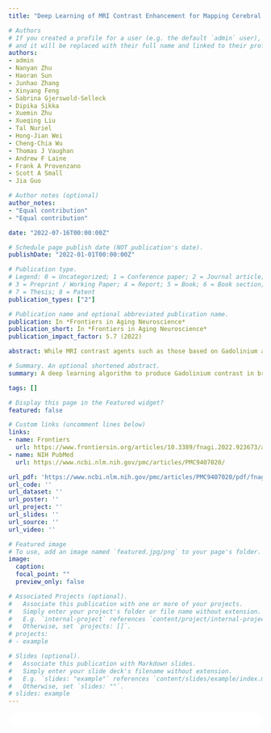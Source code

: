```yaml
---
title: "Deep Learning of MRI Contrast Enhancement for Mapping Cerebral Blood Volume from Single-Modal Non-Contrast Scans of Aging and Alzheimer's Disease Brains"

# Authors
# If you created a profile for a user (e.g. the default `admin` user), write the username (folder name) here
# and it will be replaced with their full name and linked to their profile.
authors:
- admin
- Nanyan Zhu
- Haoran Sun
- Junhao Zhang
- Xinyang Feng
- Sabrina Gjerswold-Selleck
- Dipika Sikka
- Xuemin Zhu
- Xueqing Liu
- Tal Nuriel
- Hong-Jian Wei
- Cheng-Chia Wu
- Thomas J Vaughan
- Andrew F Laine
- Frank A Provenzano
- Scott A Small
- Jia Guo

# Author notes (optional)
author_notes:
- "Equal contribution"
- "Equal contribution"

date: "2022-07-16T00:00:00Z"

# Schedule page publish date (NOT publication's date).
publishDate: "2022-01-01T00:00:00Z"

# Publication type.
# Legend: 0 = Uncategorized; 1 = Conference paper; 2 = Journal article;
# 3 = Preprint / Working Paper; 4 = Report; 5 = Book; 6 = Book section;
# 7 = Thesis; 8 = Patent
publication_types: ["2"]

# Publication name and optional abbreviated publication name.
publication: In *Frontiers in Aging Neuroscience*
publication_short: In *Frontiers in Aging Neuroscience*
publication_impact_factor: 5.7 (2022)

abstract: While MRI contrast agents such as those based on Gadolinium are needed for high-resolution mapping of brain metabolism, these contrast agents require intravenous administration, and there are rising concerns over their safety and invasiveness. Furthermore, non-contrast MRI scans are more commonly performed than those with contrast agents and are readily available for analysis in public databases such as the Alzheimer's Disease Neuroimaging Initiative (ADNI). In this paper, we hypothesize that a deep learning model, trained using quantitative steady-state contrast-enhanced structural MRI datasets, in mice and humans, can generate contrast-equivalent information from a single non-contrast MRI scan. The model was first trained, optimized, and validated in mice, and was then transferred and adapted to humans. We observe that the model can substitute for Gadolinium-based contrast agents in approximating cerebral blood volume, a quantitative representation of brain activity, at sub-millimeter granularity. Furthermore, we validate the use of our deep-learned prediction maps to identify functional abnormalities in the aging brain using locally obtained MRI scans, and in the brain of Alzheimer's disease patients using publicly available MRI scans from ADNI. Since it is derived from a commonly-acquired MRI protocol, this framework has the potential for broad clinical utility and can also be applied retrospectively to research scans across a host of neurological/functional diseases.

# Summary. An optional shortened abstract.
summary: A deep learning algorithm to produce Gadolinium contrast in brain MRI directly from a single non-contrast structural MRI. Reasonable prediction results confirmed by downstream scientific findings on two species, multiple studies, and various levels of brain disorders.

tags: []

# Display this page in the Featured widget?
featured: false

# Custom links (uncomment lines below)
links:
- name: Frontiers
  url: https://www.frontiersin.org/articles/10.3389/fnagi.2022.923673/abstract
- name: NIH PubMed
  url: https://www.ncbi.nlm.nih.gov/pmc/articles/PMC9407020/

url_pdf: 'https://www.ncbi.nlm.nih.gov/pmc/articles/PMC9407020/pdf/fnagi-14-923673.pdf'
url_code: ''
url_dataset: ''
url_poster: ''
url_project: ''
url_slides: ''
url_source: ''
url_video: ''

# Featured image
# To use, add an image named `featured.jpg/png` to your page's folder.
image:
  caption:
  focal_point: ""
  preview_only: false

# Associated Projects (optional).
#   Associate this publication with one or more of your projects.
#   Simply enter your project's folder or file name without extension.
#   E.g. `internal-project` references `content/project/internal-project/index.md`.
#   Otherwise, set `projects: []`.
# projects:
# - example

# Slides (optional).
#   Associate this publication with Markdown slides.
#   Simply enter your slide deck's filename without extension.
#   E.g. `slides: "example"` references `content/slides/example/index.md`.
#   Otherwise, set `slides: ""`.
# slides: example
---
```


<!-- {{% callout note %}}
Click the *Cite* button above to demo the feature to enable visitors to import publication metadata into their reference management software.
{{% /callout %}}

{{% callout note %}}
Create your slides in Markdown - click the *Slides* button to check out the example.
{{% /callout %}} -->

<!-- Supplementary notes can be added here, including [code, math, and images](https://wowchemy.com/docs/writing-markdown-latex/). -->

<html>
  <style>
    section {
        background: white;
        color: black;
        border-radius: 1em;
        padding: 1em;
        left: 50% }
    #inner {
        display: inline-block;
        display: flex;
        align-items: center;
        justify-content: center }
  </style>
  <section>
    <div id="inner">
      <script type='text/javascript' src='https://d1bxh8uas1mnw7.cloudfront.net/assets/embed.js'></script>
        <span style="float:left";
          class="__dimensions_badge_embed__"
          data-doi="10.3389/fnagi.2022.923673"
          data-hide-zero-citations="false"
          data-legend="always">
        </span>
      <script async src="https://badge.dimensions.ai/badge.js" charset="utf-8"></script>
        <div  style="float:right";
          data-link-target="_blank"
          data-badge-details="right"
          data-badge-type="medium-donut"
          data-doi="10.3389/fnagi.2022.923673"
          data-condensed="true"
          data-hide-no-mentions="false"
          class="altmetric-embed">
        </div>
    </div>
    <div id="inner">
      <script type="text/javascript" src="//cdn.plu.mx/widget-summary.js"></script>
        <a href="https://plu.mx/plum/a/?doi=10.3389/fnagi.2022.923673"
          data-orientation="horizontal"
          class="plumx-summary"
          data-site="plum"
          data-hide-when-empty="false">
        </a>
    </div>
  </section>